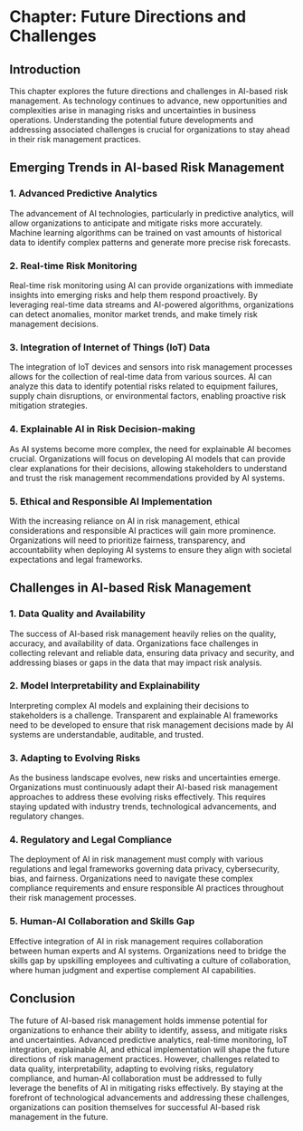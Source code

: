 Chapter: Future Directions and Challenges
=========================================

Introduction
------------

This chapter explores the future directions and challenges in AI-based risk management. As technology continues to advance, new opportunities and complexities arise in managing risks and uncertainties in business operations. Understanding the potential future developments and addressing associated challenges is crucial for organizations to stay ahead in their risk management practices.

Emerging Trends in AI-based Risk Management
-------------------------------------------

### 1. Advanced Predictive Analytics

The advancement of AI technologies, particularly in predictive analytics, will allow organizations to anticipate and mitigate risks more accurately. Machine learning algorithms can be trained on vast amounts of historical data to identify complex patterns and generate more precise risk forecasts.

### 2. Real-time Risk Monitoring

Real-time risk monitoring using AI can provide organizations with immediate insights into emerging risks and help them respond proactively. By leveraging real-time data streams and AI-powered algorithms, organizations can detect anomalies, monitor market trends, and make timely risk management decisions.

### 3. Integration of Internet of Things (IoT) Data

The integration of IoT devices and sensors into risk management processes allows for the collection of real-time data from various sources. AI can analyze this data to identify potential risks related to equipment failures, supply chain disruptions, or environmental factors, enabling proactive risk mitigation strategies.

### 4. Explainable AI in Risk Decision-making

As AI systems become more complex, the need for explainable AI becomes crucial. Organizations will focus on developing AI models that can provide clear explanations for their decisions, allowing stakeholders to understand and trust the risk management recommendations provided by AI systems.

### 5. Ethical and Responsible AI Implementation

With the increasing reliance on AI in risk management, ethical considerations and responsible AI practices will gain more prominence. Organizations will need to prioritize fairness, transparency, and accountability when deploying AI systems to ensure they align with societal expectations and legal frameworks.

Challenges in AI-based Risk Management
--------------------------------------

### 1. Data Quality and Availability

The success of AI-based risk management heavily relies on the quality, accuracy, and availability of data. Organizations face challenges in collecting relevant and reliable data, ensuring data privacy and security, and addressing biases or gaps in the data that may impact risk analysis.

### 2. Model Interpretability and Explainability

Interpreting complex AI models and explaining their decisions to stakeholders is a challenge. Transparent and explainable AI frameworks need to be developed to ensure that risk management decisions made by AI systems are understandable, auditable, and trusted.

### 3. Adapting to Evolving Risks

As the business landscape evolves, new risks and uncertainties emerge. Organizations must continuously adapt their AI-based risk management approaches to address these evolving risks effectively. This requires staying updated with industry trends, technological advancements, and regulatory changes.

### 4. Regulatory and Legal Compliance

The deployment of AI in risk management must comply with various regulations and legal frameworks governing data privacy, cybersecurity, bias, and fairness. Organizations need to navigate these complex compliance requirements and ensure responsible AI practices throughout their risk management processes.

### 5. Human-AI Collaboration and Skills Gap

Effective integration of AI in risk management requires collaboration between human experts and AI systems. Organizations need to bridge the skills gap by upskilling employees and cultivating a culture of collaboration, where human judgment and expertise complement AI capabilities.

Conclusion
----------

The future of AI-based risk management holds immense potential for organizations to enhance their ability to identify, assess, and mitigate risks and uncertainties. Advanced predictive analytics, real-time monitoring, IoT integration, explainable AI, and ethical implementation will shape the future directions of risk management practices. However, challenges related to data quality, interpretability, adapting to evolving risks, regulatory compliance, and human-AI collaboration must be addressed to fully leverage the benefits of AI in mitigating risks effectively. By staying at the forefront of technological advancements and addressing these challenges, organizations can position themselves for successful AI-based risk management in the future.
